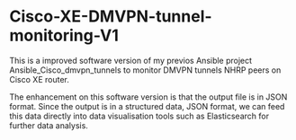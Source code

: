 # Cisco-XE-DMVPN-tunnel-monitoring-V1
This is a improved software version of my previos Ansible project Ansible_Cisco_dmvpn_tunnels to monitor DMVPN tunnels NHRP peers on Cisco XE router.

The enhancement on this software version is that the output file is in JSON format. Since the output is in a structured data, JSON format, we can feed this data directly into
data visualisation tools such as Elasticsearch for further data analysis.
